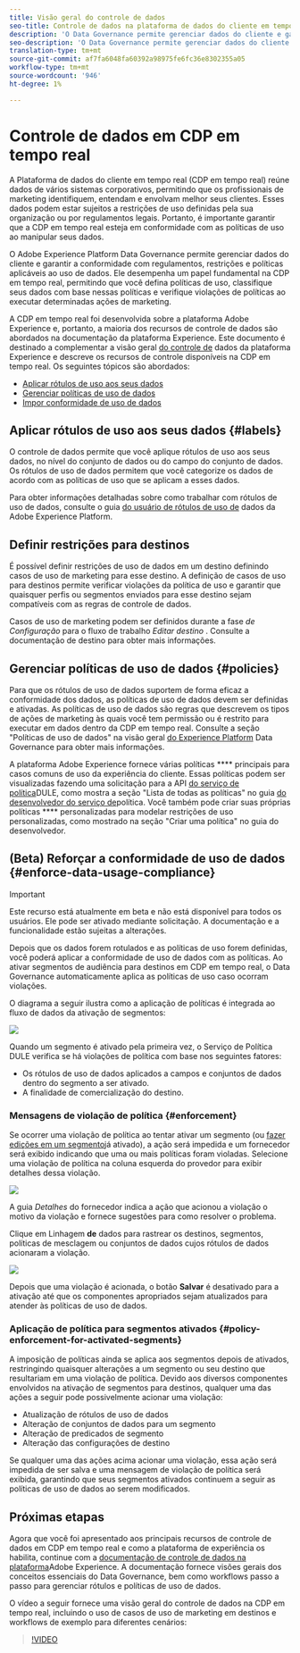 ```yaml
---
title: Visão geral do controle de dados
seo-title: Controle de dados na plataforma de dados do cliente em tempo real
description: 'O Data Governance permite gerenciar dados do cliente e garantir a conformidade com regulamentos, restrições e políticas aplicáveis ao uso de dados. '
seo-description: 'O Data Governance permite gerenciar dados do cliente e garantir a conformidade com regulamentos, restrições e políticas aplicáveis ao uso de dados. '
translation-type: tm+mt
source-git-commit: af7fa6048fa60392a98975fe6fc36e8302355a05
workflow-type: tm+mt
source-wordcount: '946'
ht-degree: 1%

---
```



# Controle de dados em CDP em tempo real

A Plataforma de dados do cliente em tempo real (CDP em tempo real) reúne dados de vários sistemas corporativos, permitindo que os profissionais de marketing identifiquem, entendam e envolvam melhor seus clientes. Esses dados podem estar sujeitos a restrições de uso definidas pela sua organização ou por regulamentos legais. Portanto, é importante garantir que a CDP em tempo real esteja em conformidade com as políticas de uso ao manipular seus dados.

O Adobe Experience Platform Data Governance permite gerenciar dados do cliente e garantir a conformidade com regulamentos, restrições e políticas aplicáveis ao uso de dados. Ele desempenha um papel fundamental na CDP em tempo real, permitindo que você defina políticas de uso, classifique seus dados com base nessas políticas e verifique violações de políticas ao executar determinadas ações de marketing.

A CDP em tempo real foi desenvolvida sobre a plataforma Adobe Experience e, portanto, a maioria dos recursos de controle de dados são abordados na documentação da plataforma Experience. Este documento é destinado a complementar a visão geral [do controle de](../../data-governance/home.md) dados da plataforma Experience e descreve os recursos de controle disponíveis na CDP em tempo real. Os seguintes tópicos são abordados:

* [Aplicar rótulos de uso aos seus dados](#labels)
* [Gerenciar políticas de uso de dados](#policies)
* [Impor conformidade de uso de dados](#enforcement)

## Aplicar rótulos de uso aos seus dados {#labels}

O controle de dados permite que você aplique rótulos de uso aos seus dados, no nível do conjunto de dados ou do campo do conjunto de dados. Os rótulos de uso de dados permitem que você categorize os dados de acordo com as políticas de uso que se aplicam a esses dados.

Para obter informações detalhadas sobre como trabalhar com rótulos de uso de dados, consulte o guia [do usuário de rótulos de uso de](../../data-governance/labels/overview.md) dados da Adobe Experience Platform.

## Definir restrições para destinos

É possível definir restrições de uso de dados em um destino definindo casos de uso de marketing para esse destino. A definição de casos de uso para destinos permite verificar violações da política de uso e garantir que quaisquer perfis ou segmentos enviados para esse destino sejam compatíveis com as regras de controle de dados.

Casos de uso de marketing podem ser definidos durante a fase _de Configuração_ para o fluxo de trabalho _Editar destino_ . Consulte a documentação de destino para obter mais informações.


## Gerenciar políticas de uso de dados {#policies}

Para que os rótulos de uso de dados suportem de forma eficaz a conformidade dos dados, as políticas de uso de dados devem ser definidas e ativadas. As políticas de uso de dados são regras que descrevem os tipos de ações de marketing às quais você tem permissão ou é restrito para executar em dados dentro da CDP em tempo real. Consulte a seção &quot;Políticas de uso de dados&quot; na visão geral [do Experience Platform](../../data-governance/home.md) Data Governance para obter mais informações.

A plataforma Adobe Experience fornece várias políticas **** principais para casos comuns de uso da experiência do cliente. Essas políticas podem ser visualizadas fazendo uma solicitação para a API [do serviço de política](https://www.adobe.io/apis/experienceplatform/home/api-reference.html#!acpdr/swagger-specs/dule-policy-service.yaml)DULE, como mostra a seção &quot;Lista de todas as políticas&quot; no guia [do desenvolvedor do serviço de](../../data-governance/policies/overview.md)política. Você também pode criar suas próprias políticas **** personalizadas para modelar restrições de uso personalizadas, como mostrado na seção &quot;Criar uma política&quot; no guia do desenvolvedor.

## (Beta) Reforçar a conformidade de uso de dados {#enforce-data-usage-compliance}

>[!IMPORTANT]
>Este recurso está atualmente em beta e não está disponível para todos os usuários. Ele pode ser ativado mediante solicitação. A documentação e a funcionalidade estão sujeitas a alterações.

Depois que os dados forem rotulados e as políticas de uso forem definidas, você poderá aplicar a conformidade de uso de dados com as políticas. Ao ativar segmentos de audiência para destinos em CDP em tempo real, o Data Governance automaticamente aplica as políticas de uso caso ocorram violações.

O diagrama a seguir ilustra como a aplicação de políticas é integrada ao fluxo de dados da ativação de segmentos:

![](assets/enforcement-flow.png)

Quando um segmento é ativado pela primeira vez, o Serviço de Política DULE verifica se há violações de política com base nos seguintes fatores:

* Os rótulos de uso de dados aplicados a campos e conjuntos de dados dentro do segmento a ser ativado.
* A finalidade de comercialização do destino.

### Mensagens de violação de política {#enforcement}

Se ocorrer uma violação de política ao tentar ativar um segmento (ou [fazer edições em um segmento](#policy-enforcement-for-activated-segments)já ativado), a ação será impedida e um fornecedor será exibido indicando que uma ou mais políticas foram violadas. Selecione uma violação de política na coluna esquerda do provedor para exibir detalhes dessa violação.

![](assets/violation-popover.png)

A guia *Detalhes* do fornecedor indica a ação que acionou a violação o motivo da violação e fornece sugestões para como resolver o problema.

Clique em Linhagem **de** dados para rastrear os destinos, segmentos, políticas de mesclagem ou conjuntos de dados cujos rótulos de dados acionaram a violação.

![](assets/data-lineage.png)

Depois que uma violação é acionada, o botão **Salvar** é desativado para a ativação até que os componentes apropriados sejam atualizados para atender às políticas de uso de dados.

### Aplicação de política para segmentos ativados {#policy-enforcement-for-activated-segments}

A imposição de políticas ainda se aplica aos segmentos depois de ativados, restringindo quaisquer alterações a um segmento ou seu destino que resultariam em uma violação de política. Devido aos diversos componentes envolvidos na ativação de segmentos para destinos, qualquer uma das ações a seguir pode possivelmente acionar uma violação:

* Atualização de rótulos de uso de dados
* Alteração de conjuntos de dados para um segmento
* Alteração de predicados de segmento
* Alteração das configurações de destino

Se qualquer uma das ações acima acionar uma violação, essa ação será impedida de ser salva e uma mensagem de violação de política será exibida, garantindo que seus segmentos ativados continuem a seguir as políticas de uso de dados ao serem modificados.

## Próximas etapas

Agora que você foi apresentado aos principais recursos de controle de dados em CDP em tempo real e como a plataforma de experiência os habilita, continue com a [documentação de controle de dados na plataforma](../../data-governance/home.md)Adobe Experience. A documentação fornece visões gerais dos conceitos essenciais do Data Governance, bem como workflows passo a passo para gerenciar rótulos e políticas de uso de dados.

O vídeo a seguir fornece uma visão geral do controle de dados na CDP em tempo real, incluindo o uso de casos de uso de marketing em destinos e workflows de exemplo para diferentes cenários:

>[!VIDEO](https://video.tv.adobe.com/v/33631?quality=12&learn=on)